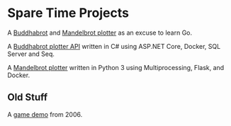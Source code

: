 # Spare Time Projects

A [Buddhabrot](https://github.com/ebeeton/buddhabrot-go) and
[Mandelbrot plotter](https://github.com/ebeeton/mandelbrot-go) as an excuse to
learn Go.

A [Buddhabrot plotter API](https://github.com/ebeeton/buddhabrot) written in C#
using ASP.NET Core, Docker, SQL Server and Seq.

A [Mandelbrot plotter](https://github.com/ebeeton/fractal-demo-python) written
in Python 3 using Multiprocessing, Flask, and Docker.

## Old Stuff

A [game demo](https://github.com/ebeeton/pigiron-mt) from 2006.

<!---
ebeeton/ebeeton is a ✨ special ✨ repository because its `README.md` (this file) appears on your GitHub profile.
You can click the Preview link to take a look at your changes.
--->

